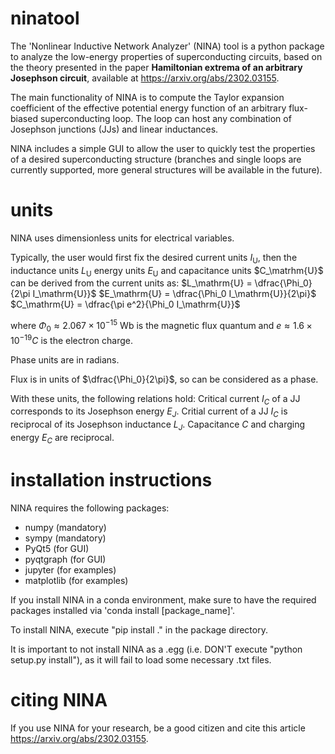 # ninatool

The 'Nonlinear Inductive Network Analyzer' (NINA) tool is a python package to analyze 
the low-energy properties of superconducting circuits, based on the theory presented 
in the paper **Hamiltonian extrema of an arbitrary Josephson circuit**, available at 
https://arxiv.org/abs/2302.03155.

The main functionality of NINA is to compute the Taylor expansion coefficient of the 
effective potential energy function of an arbitrary flux-biased superconducting loop. 
The loop can host any combination of Josephson junctions (JJs) and linear inductances.

NINA includes a simple GUI to allow the user to quickly test the properties of a desired 
superconducting structure (branches and single loops are currently supported, 
more general structures will be available in the future).

# units

NINA uses dimensionless units for electrical variables.

Typically, the user would first fix the desired current units $I_\mathrm{U}$, then 
the inductance units 
$L_\mathrm{U}$ 
energy units
$E_\mathrm{U}$
and capacitance units
$C_\matrhm{U}$
can be derived from the current units as:
$L_\mathrm{U} = \dfrac{\Phi_0}{2\pi I_\mathrm{U}}$
$E_\mathrm{U} = \dfrac{\Phi_0 I_\mathrm{U}}{2\pi}$
$C_\mathrm{U} = \dfrac{\pi e^2}{\Phi_0 I_\mathrm{U}}$

where $\Phi_0 \approx 2.067 \times 10^{-15}$ Wb is the magnetic flux quantum and $e \approx 1.6 \times 10^{-19}C$ is the electron charge.

Phase units are in radians.

Flux is in units of $\dfrac{\Phi_0}{2\pi}$, so can be considered as a phase.

With these units, the following relations hold:
Critical current $I_C$ of a JJ corresponds to its Josephson energy $E_J$.
Critial current of a JJ $I_C$ is reciprocal of its Josephson inductance $L_J$.
Capacitance $C$ and charging energy $E_C$ are reciprocal.

# installation instructions

NINA requires the following packages:

- numpy (mandatory)
- sympy (mandatory)
- PyQt5 (for GUI)
- pyqtgraph (for GUI)
- jupyter (for examples)
- matplotlib (for examples)

If you install NINA in a conda environment, make sure to have the required packages
installed via 'conda install [package_name]'.

To install NINA, execute "pip install ." in the package directory.

It is important to not install NINA as a .egg 
(i.e. DON'T execute "python setup.py install"),
as it will fail to load some necessary .txt files.

# citing NINA

If you use NINA for your research, be a good citizen and cite this article 
https://arxiv.org/abs/2302.03155.
